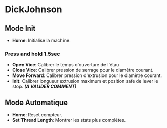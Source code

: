 # DickJohnson

## Mode Init

- **Home**: Initialise la machine.

### Press and hold 1.5sec

- **Open Vice**: Calibrer le temps d'ouverture de l'étau
- **Close Vice**: Calibrer pression de serrage pour le diamètre courant.
- **Move Forward**: Calibrer pression d'extrusion pour le diamètre courant.
- **Init**: Calibrer longueur extrusion maximum et position safe de lever le stop. **_(À VALIDER COMMENT)_**

## Mode Automatique

- **Home**: Reset compteur.
- **Set Thread Length**: Montrer les stats plus complètes.
